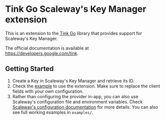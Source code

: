 # Tink Go Scaleway's Key Manager extension

This is an extension to the [Tink Go](https://github.com/tink-crypto/tink-go)
library that provides support for Scaleway's Key Manager.

The official documentation is available at https://developers.google.com/tink.

## Getting Started

1. Create a Key in Scaleway's Key Manager and retrieve its ID.
2. Check the [example](./integration/scwkms/scw_kms_client_test.go) to use the
   extension. Make sure to replace the client fields with your own
   configuration.
3. Rather than configuring the provider in-app, you can also use Scaleway's
   configuration file and environment variables. Check [Scaleway's configuration
   documentation](https://www.scaleway.com/en/docs/developer-tools/scaleway-cli/reference-content/scaleway-configuration-file/)
   for more details. You can also see full working examples in `examples/`.
